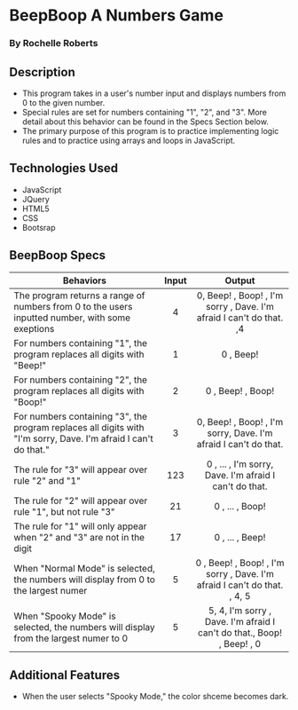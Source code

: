 # BeepBoop A Numbers Game
### By Rochelle Roberts

## Description 
* This program takes in a user's number input and displays numbers from 0 to the given number.
* Special rules are set for numbers containing "1", "2", and "3". More detail about this behavior can be found in the Specs Section below.
* The primary purpose of this program is to practice implementing logic rules and to practice using arrays and loops in JavaScript.


## Technologies Used
* JavaScript
* JQuery
* HTML5
* CSS
* Bootsrap

## BeepBoop Specs

| Behaviors       | Input          | Output      |
| ---------------- |:------------:| :--------------:|
| The program returns a range of numbers from 0 to the users inputted number, with some exeptions | 4 | 0, Beep! , Boop! , I'm sorry , Dave. I'm afraid I can't do that. ,4  |
| For numbers containing "1", the program replaces all digits with "Beep!" | 1 | 0 , Beep! |
| For numbers containing "2", the program replaces all digits with "Boop!" | 2 | 0 , Beep! , Boop! |
| For numbers containing "3", the program replaces all digits with "I'm sorry, Dave. I'm afraid I can't do that." | 3 | 0, Beep! , Boop! , I'm sorry, Dave. I'm afraid I can't do that. |
| The rule for "3" will appear over rule "2" and "1" | 123 | 0 , ... , I'm sorry, Dave. I'm afraid I can't do that. |
| The rule for "2" will appear over rule "1", but not rule "3" | 21 | 0 , ... , Boop! |
| The rule for "1" will only appear when "2" and "3" are not in the digit | 17 | 0 , ... , Beep! |
| When "Normal Mode" is selected, the numbers will display from 0 to the largest numer | 5 | 0 , Beep! , Boop! , I'm sorry , Dave. I'm afraid I can't do that. , 4, 5 |
| When "Spooky Mode" is selected, the numbers will display from the largest numer to 0 | 5 | 5, 4, I'm sorry , Dave. I'm afraid I can't do that., Boop! , Beep! , 0 |

## Additional Features
* When the user selects "Spooky Mode," the color shceme becomes dark.

